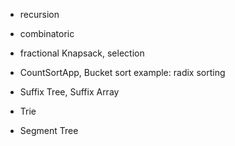 + recursion
+ combinatoric
+ fractional Knapsack, selection
+ CountSortApp, Bucket sort example: radix sorting

+ Suffix Tree, Suffix Array
+ Trie
+ Segment Tree


